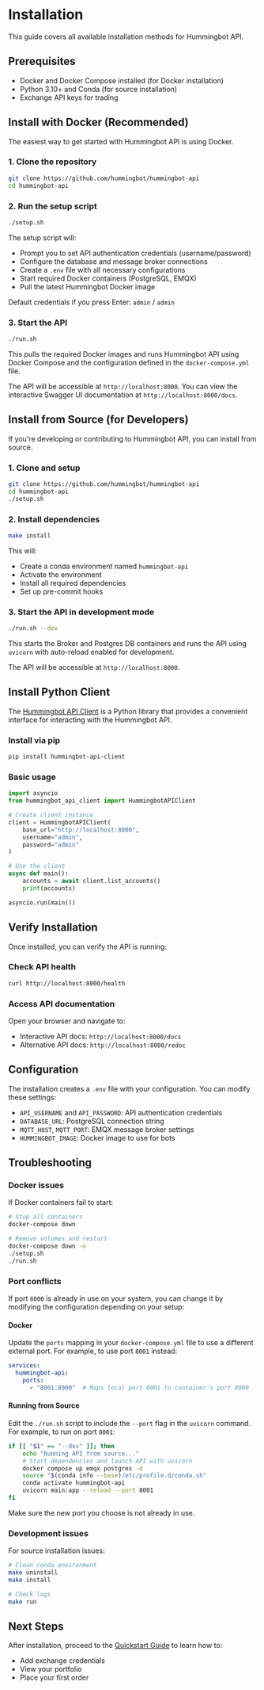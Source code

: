 # Installation

This guide covers all available installation methods for Hummingbot API.

## Prerequisites

- Docker and Docker Compose installed (for Docker installation)
- Python 3.10+ and Conda (for source installation)
- Exchange API keys for trading

## Install with Docker (Recommended)

The easiest way to get started with Hummingbot API is using Docker.

### 1. Clone the repository

```bash
git clone https://github.com/hummingbot/hummingbot-api
cd hummingbot-api
```

### 2. Run the setup script

```bash
./setup.sh
```

The setup script will:

- Prompt you to set API authentication credentials (username/password)
- Configure the database and message broker connections
- Create a `.env` file with all necessary configurations
- Start required Docker containers (PostgreSQL, EMQX)
- Pull the latest Hummingbot Docker image

Default credentials if you press Enter: `admin` / `admin`

### 3. Start the API

```bash
./run.sh
```

This pulls the required Docker images and runs Hummingbot API using Docker Compose and the configuration defined in the `docker-compose.yml` file.

The API will be accessible at `http://localhost:8000`. You can view the interactive Swagger UI documentation at `http://localhost:8000/docs`.

## Install from Source (for Developers)

If you're developing or contributing to Hummingbot API, you can install from source.

### 1. Clone and setup

```bash
git clone https://github.com/hummingbot/hummingbot-api
cd hummingbot-api
./setup.sh
```

### 2. Install dependencies

```bash
make install
```

This will:

- Create a conda environment named `hummingbot-api`
- Activate the environment
- Install all required dependencies
- Set up pre-commit hooks

### 3. Start the API in development mode

```bash
./run.sh --dev
```

This starts the Broker and Postgres DB containers and runs the API using `uvicorn` with auto-reload enabled for development.

The API will be accessible at `http://localhost:8000`.

## Install Python Client

The [Hummingbot API Client](https://github.com/hummingbot/hummingbot-api-client) is a Python library that provides a convenient interface for interacting with the Hummingbot API.

### Install via pip

```bash
pip install hummingbot-api-client
```

### Basic usage

```python
import asyncio
from hummingbot_api_client import HummingbotAPIClient

# Create client instance
client = HummingbotAPIClient(
    base_url="http://localhost:8000",
    username="admin",
    password="admin"
)

# Use the client
async def main():
    accounts = await client.list_accounts()
    print(accounts)

asyncio.run(main())
```

## Verify Installation

Once installed, you can verify the API is running:

### Check API health

```bash
curl http://localhost:8000/health
```

### Access API documentation

Open your browser and navigate to:
- Interactive API docs: `http://localhost:8000/docs`
- Alternative API docs: `http://localhost:8000/redoc`

## Configuration

The installation creates a `.env` file with your configuration. You can modify these settings:

- `API_USERNAME` and `API_PASSWORD`: API authentication credentials
- `DATABASE_URL`: PostgreSQL connection string
- `MQTT_HOST`, `MQTT_PORT`: EMQX message broker settings
- `HUMMINGBOT_IMAGE`: Docker image to use for bots

## Troubleshooting

### Docker issues

If Docker containers fail to start:

```bash
# Stop all containers
docker-compose down

# Remove volumes and restart
docker-compose down -v
./setup.sh
./run.sh
```

### Port conflicts

If port `8000` is already in use on your system, you can change it by modifying the configuration depending on your setup:

#### **Docker**

Update the `ports` mapping in your `docker-compose.yml` file to use a different external port. For example, to use port `8001` instead:

```yaml
services:
  hummingbot-api:
    ports:
      - "8001:8000"  # Maps local port 8001 to container's port 8000
```

#### **Running from Source**

Edit the `./run.sh` script to include the `--port` flag in the `uvicorn` command. For example, to run on port `8001`:

```bash
if [[ "$1" == "--dev" ]]; then
    echo "Running API from source..."
    # Start dependencies and launch API with uvicorn
    docker compose up emqx postgres -d
    source "$(conda info --base)/etc/profile.d/conda.sh"
    conda activate hummingbot-api
    uvicorn main:app --reload --port 8001
fi
```

Make sure the new port you choose is not already in use.

### Development issues

For source installation issues:

```bash
# Clean conda environment
make uninstall
make install

# Check logs
make run
```

## Next Steps

After installation, proceed to the [Quickstart Guide](/hummingbot-api/quickstart) to learn how to:

- Add exchange credentials
- View your portfolio
- Place your first order

